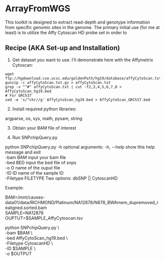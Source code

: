 # ArrayFromWGS

This toolkit is designed to extract read-depth and genotype information from specific genomic sites in the genome.  The primary initial use (for me at least) is to utilize the Affy Cytoscan HD probe set in order to 



## Recipe (AKA Set-up and Installation)

1. Get dataset you want to use.  I'll demonstrate here with the Affymetrix Cytoscan:
```
wget ftp://hgdownload.cse.ucsc.edu/goldenPath/hg19/database/affyCytoScan.txt.gz  
gunzip -c affyCytoScan.txt.gz > affyCytoScan.txt  
grep -v "^#" affyCytoScan.txt | cut -f2,3,4,5,6,7,8 > AffyCytoScan_hg19.bed  
# For GRCh37
sed -e 's/^chr//g' AffyCytoScan_hg19.bed > AffyCytoScan_GRCh37.bed
```

2. Install required python libraries:

argparse, os, sys, math, pysam, string

3. Obtain your BAM file of interest

4. Run SNPchipQuery.py

python SNPchipQuery.py -h
optional arguments:
  -h, --help          show this help message and exit  
  -bam BAM            input your bam file  
  -bed BED            input the bed file of snps  
  -o O                name of the ouput file  
  -ID ID              name of the sample ID  
  -Filetype FILETYPE  Two options: dbSNP || CytoscanHD  

Example: 

BAM=/mnt/causes-data01/data/RICHMOND/Platinum/NA12878/N878_BWAmem_dupremoved_realigned.sorted.bam  
SAMPLE=NA12878  
OUPTUT=$SAMPLE_AffyCytoscan.tsv  

python SNPchipQuery.py \  
-bam $BAM \  
-bed AffyCytoScan_hg19.bed \  
-Filetype CytoscanHD \  
-ID $SAMPLE \  
-o $OUTPUT  



  



